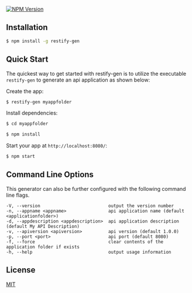 [![NPM Version][npm-image]][npm-url]

[npm-image]: https://img.shields.io/badge/restify--gen-1.0.4-blue.svg
[npm-url]: https://www.npmjs.com/package/restify-gen

## Installation

```sh
$ npm install -g restify-gen
```

## Quick Start

The quickest way to get started with restify-gen is to utilize the executable `restify-gen` to generate an api application as shown below:

Create the app:

```bash
$ restify-gen myappfolder
```

Install dependencies:

```bash
$ cd myappfolder

$ npm install
```

Start your app at `http://localhost:8080/`:

```bash
$ npm start
```

## Command Line Options

This generator can also be further configured with the following command line flags.

    -V, --version                          output the version number
    -n, --appname <appname>                api application name (default <applicationfolder>)
    -d, --appdescription <appdescription>  api application description (default My API Description)
    -v, --apiversion <apiversion>          api version (default 1.0.0)
    -p, --port <port>                      api port (default 8080)
    -f, --force                            clear contents of the application folder if exists
    -h, --help                             output usage information

## License

[MIT](LICENSE)

